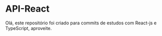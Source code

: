 # API-React
Olá, este repositório foi criado para commits de estudos com React-js e TypeScript, aproveite.
